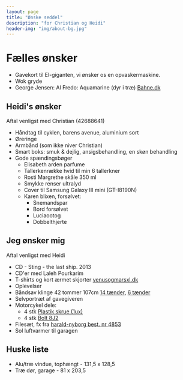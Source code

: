 ```yaml
---
layout: page
title: "Ønske seddel"
description: "for Christian og Heidi"
header-img: "img/about-bg.jpg"
---
```

# Fælles ønsker

* Gavekort til El-giganten, vi ønsker os en opvaskermaskine.</li>
* Wok gryde
* George Jensen: Al Fredo: Aquamarine (dyr i træ) [Bahne.dk](http://www.bahne.dk/georg-jensen-alfredo-aquamarine-saet-6-dele.html)

## Heidi's ønsker

Aftal venligst med Christian (42688641)

* Håndtag til cyklen, barens avenue, aluminium sort
* Øreringe
* Armbånd (som ikke niver Christian)
* Smart boks: smuk & dejlig, ansigsbehandling, en skøn behandling
* Gode spændingsbøger
  * Elisabeth arden parfume
  * Tallerkenrække hvid til min 6 tallerkner
  * Rosti Margrethe skåle 350 ml
  * Smykke renser ultralyd
  * Cover til Samsung Galaxy III mini (GT-I8190N)
  * Karen blixen, forsølvet: 
    * Snemandspar
    * Bord forsølvet
    * Luciaootog
    * Dobbelthjerte

## Jeg ønsker mig

Aftal venligst med Heidi

* CD - Sting - the last ship. 2013
* CD'er med Laleh Pourkarim
* T-shirts og kort ærmet skjorter [venusogmarsxl.dk](http://www.venusogmarsxl.dk/catalog?section=herrer&amp;search=6xl)
* Oplevelser
* Båndsav klinge  42 tommer 107cm [14 tænder](http://toolworld.dk/Rawlink-Bandsavsklinge-14-taender-1085-mm-p25924), [6 tænder](http://toolworld.dk/Rawlink-Bandsavsklinge-6-taender-1085-mm-p25923)
* Selvportræt af gavegiveren
* Motorcykel dele:
  * 4 stk [Plastik skrue (1ux)](https://www.yamahamotorcyclespares.co.uk/product/YAMAHA/901500502400/SCREW,%20ROUND%20HEAD(1UX)&uid=0)
  * 4 stk [Bolt 8J2](https://www.yamahamotorcyclespares.co.uk/product/YAMAHA/901790527100/NUT%20(8J2)&uid=0)
* Filesæt, fx fra [harald-nyborg best. nr 4853](http://www.harald-nyborg.dk/p4853/filesaet-5-dele)
* Sol luftvarmer til garagen

## Huske liste

* Alu/tr&aelig; vindue, toph&aelig;ngt - 131,5 x 128,5
* Tr&aelig; d&oslash;r, garage - 81 x 203,5
 
